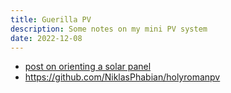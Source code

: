 ```yaml
---
title: Guerilla PV
description: Some notes on my mini PV system
date: 2022-12-08
---
```


- [post on orienting a solar panel](https://rodent.club/orienting-a-solar-panel)
- https://github.com/NiklasPhabian/holyromanpv 
